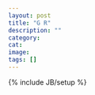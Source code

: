 ```yaml
---
layout: post
title: "G R"
description: ""
category: 
cat: 
image:
tags: []
---
```

{% include JB/setup %}

